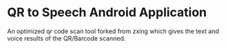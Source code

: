 # QR to Speech Android Application
An optimized qr code scan tool forked from zxing which gives the text and voice results of the QR/Barcode scanned.
